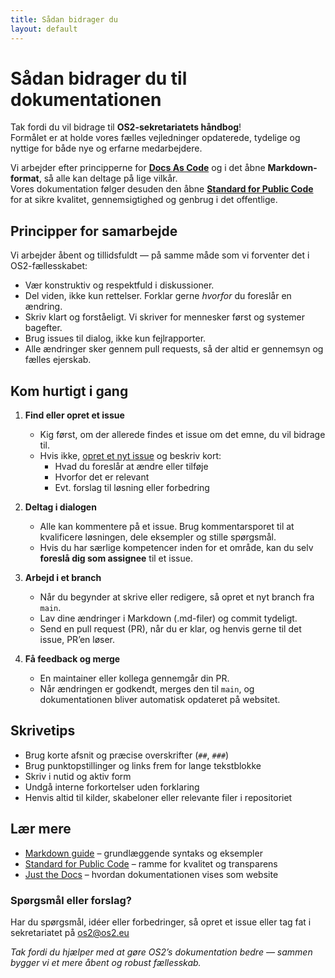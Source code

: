 ```yaml
---
title: Sådan bidrager du
layout: default
---
```


# Sådan bidrager du til dokumentationen

Tak fordi du vil bidrage til **OS2-sekretariatets håndbog**!  
Formålet er at holde vores fælles vejledninger opdaterede, tydelige og nyttige for både nye og erfarne medarbejdere.  

Vi arbejder efter principperne for **[Docs As Code](https://openpracticelibrary.com/practice/docs-as-code/)** og i det åbne **Markdown-format**, så alle kan deltage på lige vilkår.  
Vores dokumentation følger desuden den åbne **[Standard for Public Code](https://standard.publiccode.net/)** for at sikre kvalitet, gennemsigtighed og genbrug i det offentlige.


## Principper for samarbejde

Vi arbejder åbent og tillidsfuldt — på samme måde som vi forventer det i OS2-fællesskabet:

- Vær konstruktiv og respektfuld i diskussioner.
- Del viden, ikke kun rettelser. Forklar gerne *hvorfor* du foreslår en ændring.  
- Skriv klart og forståeligt. Vi skriver for mennesker først og systemer bagefter.  
- Brug issues til dialog, ikke kun fejlrapporter.  
- Alle ændringer sker gennem pull requests, så der altid er gennemsyn og fælles ejerskab.  


## Kom hurtigt i gang

1. **Find eller opret et issue**  
   - Kig først, om der allerede findes et issue om det emne, du vil bidrage til.  
   - Hvis ikke, [opret et nyt issue](https://docs.github.com/en/issues/tracking-your-work-with-issues/about-issues) og beskriv kort:
     - Hvad du foreslår at ændre eller tilføje  
     - Hvorfor det er relevant  
     - Evt. forslag til løsning eller forbedring  

2. **Deltag i dialogen**  
   - Alle kan kommentere på et issue. Brug kommentarsporet til at kvalificere løsningen, dele eksempler og stille spørgsmål.  
   - Hvis du har særlige kompetencer inden for et område, kan du selv **foreslå dig som assignee** til et issue.

3. **Arbejd i et branch**  
   - Når du begynder at skrive eller redigere, så opret et nyt branch fra `main`.  
   - Lav dine ændringer i Markdown (.md-filer) og commit tydeligt.  
   - Send en pull request (PR), når du er klar, og henvis gerne til det issue, PR’en løser.  

4. **Få feedback og merge**  
   - En maintainer eller kollega gennemgår din PR.  
   - Når ændringen er godkendt, merges den til `main`, og dokumentationen bliver automatisk opdateret på websitet.


## Skrivetips

- Brug korte afsnit og præcise overskrifter (`##`, `###`)  
- Brug punktopstillinger og links frem for lange tekstblokke  
- Skriv i nutid og aktiv form  
- Undgå interne forkortelser uden forklaring  
- Henvis altid til kilder, skabeloner eller relevante filer i repositoriet  


## Lær mere

- [Markdown guide](https://www.writethedocs.org/guide/writing/markdown/) – grundlæggende syntaks og eksempler  
- [Standard for Public Code](https://standard.publiccode.net/) – ramme for kvalitet og transparens  
- [Just the Docs](https://just-the-docs.github.io/just-the-docs/) – hvordan dokumentationen vises som website  


### Spørgsmål eller forslag?

Har du spørgsmål, idéer eller forbedringer, så opret et issue eller tag fat i sekretariatet på [os2@os2.eu](mailto:os2@os2.eu)


*Tak fordi du hjælper med at gøre OS2’s dokumentation bedre — sammen bygger vi et mere åbent og robust fællesskab.*